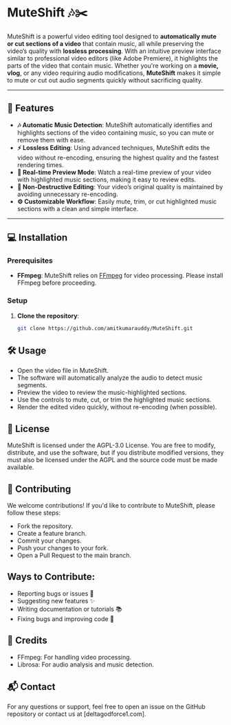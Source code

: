 # MuteShift 🎶✂️

MuteShift is a powerful video editing tool designed to **automatically mute or cut sections of a video** that contain music, all while preserving the video’s quality with **lossless processing**. With an intuitive preview interface similar to professional video editors (like Adobe Premiere), it highlights the parts of the video that contain music. Whether you're working on a **movie, vlog**, or any video requiring audio modifications, **MuteShift** makes it simple to mute or cut out audio segments quickly without sacrificing quality.

---

## 🚀 Features

- **🎶 Automatic Music Detection**: MuteShift automatically identifies and highlights sections of the video containing music, so you can mute or remove them with ease.
- **⚡ Lossless Editing**: Using advanced techniques, MuteShift edits the video without re-encoding, ensuring the highest quality and the fastest rendering times.
- **👀 Real-time Preview Mode**: Watch a real-time preview of your video with highlighted music sections, making it easy to review edits.
- **🔧 Non-Destructive Editing**: Your video’s original quality is maintained by avoiding unnecessary re-encoding.
- **⚙️ Customizable Workflow**: Easily mute, trim, or cut highlighted music sections with a clean and simple interface.

---

## 💻 Installation

### Prerequisites
- **FFmpeg**: MuteShift relies on [FFmpeg](https://ffmpeg.org/download.html) for video processing. Please install FFmpeg before proceeding.

### Setup

1. **Clone the repository**:
   ```bash
   git clone https://github.com/amitkumarauddy/MuteShift.git

## 🛠️ Usage

- Open the video file in MuteShift.
- The software will automatically analyze the audio to detect music segments.
- Preview the video to review the music-highlighted sections.
- Use the controls to mute, cut, or trim the highlighted music sections.
- Render the edited video quickly, without re-encoding (when possible).

## 📜 License
MuteShift is licensed under the AGPL-3.0 License.
You are free to modify, distribute, and use the software, but if you distribute modified versions, they must also be licensed under the AGPL and the source code must be made available.

## 🤝 Contributing
We welcome contributions! If you'd like to contribute to MuteShift, please follow these steps:

- Fork the repository.
- Create a feature branch.
- Commit your changes.
- Push your changes to your fork.
- Open a Pull Request to the main branch.

## Ways to Contribute:
- Reporting bugs or issues 🐞
- Suggesting new features ✨
- Writing documentation or tutorials 📚
- Fixing bugs and improving code 🔧

## 🎥 Credits
- FFmpeg: For handling video processing.
- Librosa: For audio analysis and music detection.

## 📬 Contact
For any questions or support, feel free to open an issue on the GitHub repository or contact us at [deltagodforce1.com].
